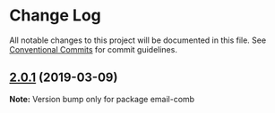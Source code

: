 # Change Log

All notable changes to this project will be documented in this file.
See [Conventional Commits](https://conventionalcommits.org) for commit guidelines.

## [2.0.1](https://gitlab.com/codsen/codsen/compare/email-comb@2.0.0...email-comb@2.0.1) (2019-03-09)

**Note:** Version bump only for package email-comb
